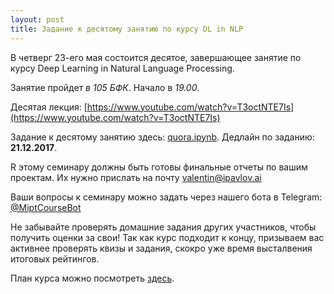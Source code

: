 ```yaml
---
layout: post
title: Задание к десятому занятию по курсу DL in NLP
---
```


В четверг 23-его мая состоится десятое, завершающее занятие по курсу Deep Learning in Natural Language Processing.

Занятие пройдет _в 105 БФК_. Начало в _19.00_.

Десятая лекция: [https://www.youtube.com/watch?v=T3octNTE7Is](https://www.youtube.com/watch?v=T3octNTE7Is) 


Задание к десятому занятию здесь: [quora.ipynb](https://github.com/deepmipt/deep-nlp-seminars/blob/master/seminar_09/quora.ipynb).  Дедлайн по заданию: __21.12.2017__.

R этому семинару должны быть готовы финальные отчеты по вашим проектам. Их нужно прислать на почту valentin@ipavlov.ai 

Ваши вопросы к семинару можно задать через нашего бота в Telegram: [@MiptCourseBot](https://t.me/MiptCourseBot)

Не забывайте проверять домашние задания других участников, чтобы получить оценки за свои! Так как курс подходит к концу, призываем вас активнее проверять квизы и задания, скокро уже время высталвения итоговых рейтингов.

План курса можно посмотреть [здесь](../NLP/).
